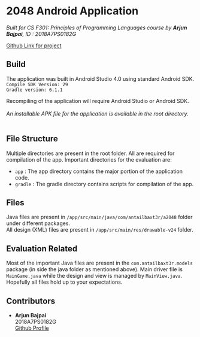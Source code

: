 # 2048 Android Application
<i>Built for CS F301: Principles of Programming Languages course by **Arjun Bajpai**, ID : 2018A7PS0182G</i><br/>

[Github Link for project](https://github.com/antailbaxt3r/2048-android.git)


## Build

The application was built in Android Studio 4.0 using standard Android SDK. </br>
```Compile SDK Version: 29```</br>
```Gradle version: 6.1.1```</br>

Recompiling of the application will require Android Studio or Android SDK.</br></br>
<i>An installable APK file for the application is available in the root directory.</i></br></br>

## File Structure

Multiple directories are present in the root folder. All are required for compilation of the app. Important directories for the evaluation are: 

- ```app``` : The app directory contains the major portion of the application code. 
- ```gradle``` : The gradle directory contains scripts for compilation of the app. 

## Files

Java files are present in ```/app/src/main/java/com/antailbaxt3r/a2048``` folder under different packages.<br>
All design (XML) files are present in ```/app/src/main/res/drawable-v24``` folder.

## Evaluation Related

Most of the important Java files are present in the ```com.antailbaxt3r.models``` package (in side the java folder as mentioned above). Main driver file is ```MainGame.java``` while the design and view is managed by ```MainView.java```. Hopefully all files hold up to your expectations.


## Contributors

- **Arjun Bajpai** <br/>
    2018A7PS0182G  <br/>
    [Github Profile](https://github.com/antailbaxt3r)


